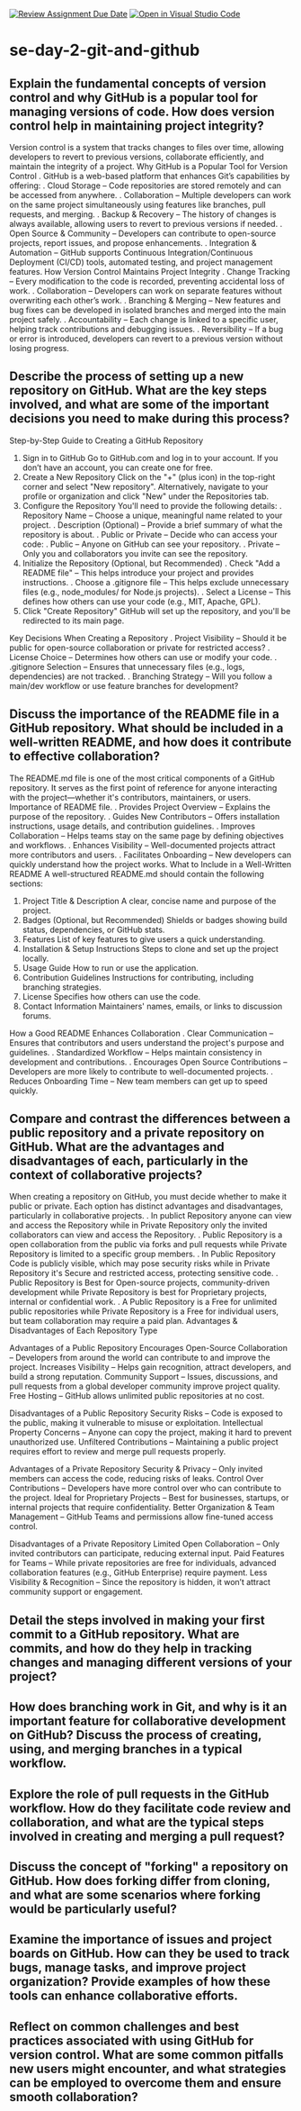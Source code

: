 [![Review Assignment Due Date](https://classroom.github.com/assets/deadline-readme-button-22041afd0340ce965d47ae6ef1cefeee28c7c493a6346c4f15d667ab976d596c.svg)](https://classroom.github.com/a/8wgCKhpZ)
[![Open in Visual Studio Code](https://classroom.github.com/assets/open-in-vscode-2e0aaae1b6195c2367325f4f02e2d04e9abb55f0b24a779b69b11b9e10269abc.svg)](https://classroom.github.com/online_ide?assignment_repo_id=18434807&assignment_repo_type=AssignmentRepo)
# se-day-2-git-and-github
## Explain the fundamental concepts of version control and why GitHub is a popular tool for managing versions of code. How does version control help in maintaining project integrity?
Version control is a system that tracks changes to files over time, allowing developers to revert to previous versions, collaborate efficiently, and maintain the integrity of a project.
Why GitHub is a Popular Tool for Version Control
 . GitHub is a web-based platform that enhances Git’s capabilities by offering:
    . Cloud Storage – Code repositories are stored remotely and can be accessed from anywhere.
    . Collaboration – Multiple developers can work on the same project simultaneously using features like branches, pull requests, and merging.
    . Backup & Recovery – The history of changes is always available, allowing users to revert to previous versions if needed.
    . Open Source & Community – Developers can contribute to open-source projects, report issues, and propose enhancements.
    . Integration & Automation – GitHub supports Continuous Integration/Continuous Deployment (CI/CD) tools, automated testing, and project management features.
How Version Control Maintains Project Integrity
   . Change Tracking – Every modification to the code is recorded, preventing accidental loss of work.
   . Collaboration – Developers can work on separate features without overwriting each other’s work.
   . Branching & Merging – New features and bug fixes can be developed in isolated branches and merged into the main project safely.
   . Accountability – Each change is linked to a specific user, helping track contributions and debugging issues.
   . Reversibility – If a bug or error is introduced, developers can revert to a previous version without losing progress.
## Describe the process of setting up a new repository on GitHub. What are the key steps involved, and what are some of the important decisions you need to make during this process?
Step-by-Step Guide to Creating a GitHub Repository
1. Sign in to GitHub
Go to GitHub.com and log in to your account.
If you don’t have an account, you can create one for free.
2. Create a New Repository
Click on the "+" (plus icon) in the top-right corner and select "New repository".
Alternatively, navigate to your profile or organization and click "New" under the Repositories tab.
3. Configure the Repository
You'll need to provide the following details:
 . Repository Name – Choose a unique, meaningful name related to your project.
 . Description (Optional) – Provide a brief summary of what the repository is about.
 . Public or Private – Decide who can access your code:
   . Public – Anyone on GitHub can see your repository.
   . Private – Only you and collaborators you invite can see the repository.
4. Initialize the Repository (Optional, but Recommended)
  . Check "Add a README file" – This helps introduce your project and provides instructions.
  . Choose a .gitignore file – This helps exclude unnecessary files (e.g., node_modules/ for Node.js projects).
  . Select a License – This defines how others can use your code (e.g., MIT, Apache, GPL).
5. Click "Create Repository"
GitHub will set up the repository, and you'll be redirected to its main page.

Key Decisions When Creating a Repository
   . Project Visibility – Should it be public for open-source collaboration or private for restricted access?
   . License Choice – Determines how others can use or modify your code.
   . .gitignore Selection – Ensures that unnecessary files (e.g., logs, dependencies) are not tracked.
   . Branching Strategy – Will you follow a main/dev workflow or use feature branches for development?

## Discuss the importance of the README file in a GitHub repository. What should be included in a well-written README, and how does it contribute to effective collaboration?
The README.md file is one of the most critical components of a GitHub repository. It serves as the first point of reference for anyone interacting with the project—whether it's contributors, maintainers, or users.
Importance of README file.
  . Provides Project Overview – Explains the purpose of the repository.
  . Guides New Contributors – Offers installation instructions, usage details, and contribution guidelines.
  . Improves Collaboration – Helps teams stay on the same page by defining objectives and workflows.
  . Enhances Visibility – Well-documented projects attract more contributors and users.
  . Facilitates Onboarding – New developers can quickly understand how the project works.
What to Include in a Well-Written README
A well-structured README.md should contain the following sections:
  1. Project Title & Description
A clear, concise name and purpose of the project.
  2. Badges (Optional, but Recommended)
Shields or badges showing build status, dependencies, or GitHub stats.
  3. Features
List of key features to give users a quick understanding.
  4. Installation & Setup Instructions
Steps to clone and set up the project locally.
  5. Usage Guide
How to run or use the application.
  6. Contribution Guidelines
Instructions for contributing, including branching strategies.
  7. License
Specifies how others can use the code.
  8. Contact Information
Maintainers' names, emails, or links to discussion forums.

How a Good README Enhances Collaboration
  . Clear Communication – Ensures that contributors and users understand the project's purpose and guidelines.
  . Standardized Workflow – Helps maintain consistency in development and contributions.
  . Encourages Open Source Contributions – Developers are more likely to contribute to well-documented projects.
  . Reduces Onboarding Time – New team members can get up to speed quickly.

## Compare and contrast the differences between a public repository and a private repository on GitHub. What are the advantages and disadvantages of each, particularly in the context of collaborative projects?
When creating a repository on GitHub, you must decide whether to make it public or private. Each option has distinct advantages and disadvantages, particularly in collaborative projects.
 . In publict Repository anyone can view and access the Repository while in Private Repository only the invited collaborators can view and access the Repository.
 . Public Repository is a open collaboration from the public via forks and pull requests while Private Repository is limited to a specific group members.
 . In Public Repository Code is publicly visible, which may pose security risks while in Private Repository it's Secure and restricted access, protecting sensitive code.
 . Public Repository is Best for Open-source projects, community-driven development while Private Repository is best for Proprietary projects, internal or confidential 
   work.
 .  A Public Repository is a Free for unlimited public repositories while Private Repository is a Free for individual users, but team collaboration may require a paid 
    plan.
Advantages & Disadvantages of Each Repository Type

  Advantages of a Public Repository
Encourages Open-Source Collaboration – Developers from around the world can contribute to and improve the project.
Increases Visibility – Helps gain recognition, attract developers, and build a strong reputation.
Community Support – Issues, discussions, and pull requests from a global developer community improve project quality.
Free Hosting – GitHub allows unlimited public repositories at no cost.

  Disadvantages of a Public Repository
Security Risks – Code is exposed to the public, making it vulnerable to misuse or exploitation.
Intellectual Property Concerns – Anyone can copy the project, making it hard to prevent unauthorized use.
Unfiltered Contributions – Maintaining a public project requires effort to review and merge pull requests properly.
  
  Advantages of a Private Repository
Security & Privacy – Only invited members can access the code, reducing risks of leaks.
Control Over Contributions – Developers have more control over who can contribute to the project.
Ideal for Proprietary Projects – Best for businesses, startups, or internal projects that require confidentiality.
Better Organization & Team Management – GitHub Teams and permissions allow fine-tuned access control.
  
  Disadvantages of a Private Repository
Limited Open Collaboration – Only invited contributors can participate, reducing external input.
Paid Features for Teams – While private repositories are free for individuals, advanced collaboration features (e.g., GitHub Enterprise) require payment.
Less Visibility & Recognition – Since the repository is hidden, it won’t attract community support or engagement.

## Detail the steps involved in making your first commit to a GitHub repository. What are commits, and how do they help in tracking changes and managing different versions of your project?

## How does branching work in Git, and why is it an important feature for collaborative development on GitHub? Discuss the process of creating, using, and merging branches in a typical workflow.

## Explore the role of pull requests in the GitHub workflow. How do they facilitate code review and collaboration, and what are the typical steps involved in creating and merging a pull request?

## Discuss the concept of "forking" a repository on GitHub. How does forking differ from cloning, and what are some scenarios where forking would be particularly useful?

## Examine the importance of issues and project boards on GitHub. How can they be used to track bugs, manage tasks, and improve project organization? Provide examples of how these tools can enhance collaborative efforts.

## Reflect on common challenges and best practices associated with using GitHub for version control. What are some common pitfalls new users might encounter, and what strategies can be employed to overcome them and ensure smooth collaboration?
